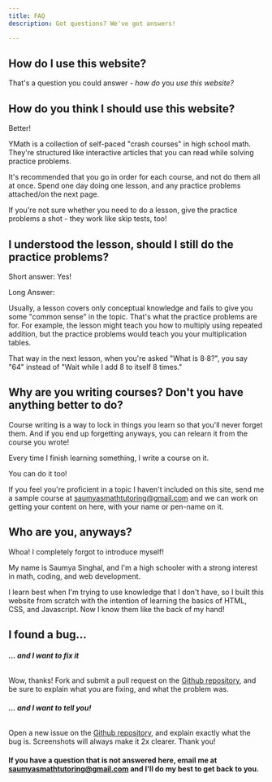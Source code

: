 ```yaml
---
title: FAQ
description: Got questions? We've got answers!

---
```

## How do I use this website?

That's a question you could answer - _how do_ you _use this website?_

## How do you think I should use this website?

Better!

YMath is a collection of self-paced "crash courses" in high school math. They're structured like interactive articles that you can read while solving practice problems.

It's recommended that you go in order for each course, and not do them all at once. Spend one day doing one lesson, and any practice problems attached/on the next page.

If you're not sure whether you need to do a lesson, give the practice problems a shot - they work like skip tests, too!

## I understood the lesson, should I still do the practice problems?

Short answer: Yes!

Long Answer:

Usually, a lesson covers only conceptual knowledge and fails to give you some "common sense" in the topic. That's what the practice problems are for. For example, the lesson might teach you how to multiply using repeated addition, but the practice problems would teach you your multiplication tables.

That way in the next lesson, when you're asked "What is 8⋅8?", you say "64" instead of "Wait while I add 8 to itself 8 times."

## Why are you writing courses? Don't you have anything better to do?

Course writing is a way to lock in things you learn so that you'll never forget them. And if you end up forgetting anyways, you can relearn it from the course you wrote!

Every time I finish learning something, I write a course on it.

You can do it too!

If you feel you're proficient in a topic I haven't included on this site, send me a sample course at [saumyasmathtutoring@gmail.com](mailto:saumyasmathtutoring@gmail.com) and we can work on getting your content on here, with your name or pen-name on it. 

## Who are you, anyways?

Whoa! I completely forgot to introduce myself!

My name is Saumya Singhal, and I'm a high schooler with a strong interest in math, coding, and web development.

I learn best when I'm trying to use knowledge that I don't have, so I built this website from scratch with the intention of learning the basics of HTML, CSS, and Javascript. Now I know them like the back of my hand!

## I found a bug...

###### **... and I want to fix it**

Wow, thanks! Fork and submit a pull request on the [Github repository](https://github.com/ymath-io/ymath.io), and be sure to explain what you are fixing, and what the problem was.

###### **... and I want to tell you!**

Open a new issue on the [Github repository](https://github.com/ymath-io/ymath.io/issues), and explain exactly what the bug is. Screenshots will always make it 2x clearer. Thank you!

#### If you have a question that is not answered here, email me at [saumyasmathtutoring@gmail.com](mailto:saumyasmathtutoring@gmail.com) and I'll do my best to get back to you.